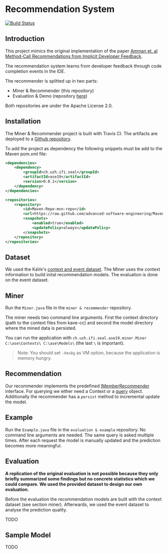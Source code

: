 # Recommendation System

[![Build Status](https://travis-ci.org/advanced-software-engineering/Miner-Recommender.svg?branch=master)](https://travis-ci.org/advanced-software-engineering/Miner-Recommender)

## Introduction

This project mimics the original implementation of the paper [Amman et. al Method-Call Recommendations from Implicit Developer Feedback](https://doi.org/10.1145/2593728.2593730).

The recommendation system learns from developer feedback through code completion events in the IDE. 

The recommender is splitted up in two parts:

- Miner & Recommender (this repository)
- Evaluation & Demo (repository [here](https://github.com/advanced-software-engineering/Evaluation-Examples))

Both repositories are under the Apache License 2.0.

## Installation

The Miner & Recommender project is built with Travis CI. The artifacts are deployed to a [Github repository](https://github.com/advanced-software-engineering/Maven-Repo).

To add the project as dependency the following snippets must be add to the Maven pom.xml file:

```xml
<dependencies>
    <dependency>
        <groupId>ch.uzh.ifi.seal</groupId>
        <artifactId>ase19</artifactId>
        <version>0.0.1</version>
    </dependency>
</dependencies>

<repositories>
    <repository>
        <id>Maven-Repo-mvn-repo</id>
        <url>https://raw.github.com/advanced-software-engineering/Maven-Repo/mvn-repo/</url>
        <snapshots>
            <enabled>true</enabled>
            <updatePolicy>always</updatePolicy>
        </snapshots>
    </repository>
</repositories>
```

## Dataset

We used the KaVe's [context and event dataset](http://www.kave.cc/datasets). The Miner uses the context information to build inital recommendation models. The evaluation is done on the event dataset.

## Miner

Run the `Miner.java` file in the `miner & recommender` repository.

The miner needs two command line arguments. First the context directory (path to the context files from kave-cc) and second the model directory where the mined data is persisted.

You can run the application with `ch.uzh.ifi.seal.ase19.miner.Miner C:\ase\Contexts\ C:\ase\Models\` (the last `\` is important).

> Note: You should set `-Xmx8g` as VM option, because the application is memory hungry.

## Recommendation

Our recommender implements the predefined [IMemberRecommender](https://github.com/kave-cc/java-cc-kave/blob/master/cc.kave.rsse.calls/src/main/java/cc/kave/rsse/calls/IMemberRecommender.java) interface. For querying we either need a Context  or a [query](https://github.com/advanced-software-engineering/Miner-Recommender/blob/master/src/main/java/ch/uzh/ifi/seal/ase19/core/models/Query.java) object. Additionally the recommender has a `persist` method to incremental update the model.

## Example

Run the `Example.java` file in the `evaluation & example` repository. No command line arguments are needed. The same query is asked multiple times. After each request the model is manually updated and the prediction becomes more meaningful.

## Evaluation 

__A replication of the original evaluation is not possible because they only briefly summarized some findings but no concrete statistics which we could compare. We used the provided dataset to design our own evaluation.__

Before the evaluation the recommendation models are built with the context dataset (see section miner). Afterwards, we used the  event dataset to analyse the prediction quality. 

TODO

## Sample Model

TODO
